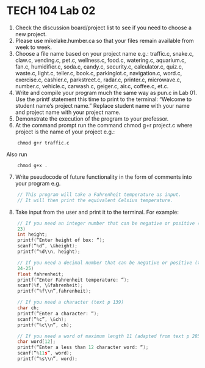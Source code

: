 # TECH 104 Lab 02
1.  Check the discussion board/project list to see if you need to choose a new
    project.
2.  Please use mikelake.humber.ca so that your files remain available from week
    to week.
3.  Choose a file name based on your project name e.g.: traffic.c, snake.c,
    claw.c, vending.c, pet.c, wellness.c, food.c, watering.c, aquarium.c, fan.c,
    humidifier.c, soda.c, candy.c, security.c, calculator.c, quiz.c, waste.c,
    light.c, teller.c, book.c, parkinglot.c, navigation.c, word.c, exercise.c,
    cashier.c, parkstreet.c, radar.c, printer.c, microwave.c, number.c,
    vehicle.c, carwash.c, geiger.c, air.c, coffee.c, et.c.
4.  Write and compile your program much the same way as pun.c in Lab 01. Use the
    printf statement this time to print to the terminal: “Welcome to student
    name’s project name.” Replace student name with your name and project name
    with your project name.
5.  Demonstrate the execution of the program to your professor.
6.  At the command prompt run the command chmod g+r project.c where project is
    the name of your project e.g.:

```shell
    chmod g+r traffic.c
```
Also run
```shell
    chmod g+x .
```

7.  Write pseudocode of future functionality in the form of comments into your
    program e.g.
```c
    // This program will take a Fahrenheit temperature as input.
    // It will then print the equivalent Celsius temperature.
```
8.  Take input from the user and print it to the terminal. For example:
```c
    // If you need an integer number that can be negative or positive (text p
    23)
    int height;
    printf(“Enter height of box: “);
    scanf(“%d”, \&height);
    printf(“%d\\n, height);

    // If you need a decimal number that can be negative or positive (text p
    24-25)
    float fahrenheit;
    printf(“Enter Fahrenheit temperature: “);
    scanf(%f, \&fahrenheit);
    printf(“%f\\n”,fahrenheit);

    // If you need a character (text p 139)
    char ch;
    printf(“Enter a character: “);
    scanf(“%c”, \&ch);
    printf(“%c\\n”, ch);

    // If you need a word of maximum length 11 (adapted from text p 285-286)
    char word[12];
    printf(“Enter a less than 12 character word: “);
    scanf(“%11s”, word);
    printf(“%s\\n”, word);
```
```
